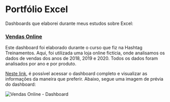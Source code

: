 # Portfólio Excel

Dashboards que elaborei durante meus estudos sobre Excel:

### [Vendas Online](https://github.com/gabrielalimas/Portfolio_Excel/tree/main/Dashboard%20Vendas%20Online)
Este dashboard foi elaborado durante o curso que fiz na Hashtag Treinamentos. Aqui, foi utilizada uma loja online fictícia, onde analisamos os dados de vendas dos anos de 2018, 2019 e 2020. Todos os dados foram analisados por ano e por produto. 

[Neste link](https://1drv.ms/x/s!ApxoPjRPW6seiDHrXWjbfLdDwoyW?e=63HYBZ), é possível acessar o dashboard completo e visualizar as informações da maneira que preferir. Abaixo, segue uma imagem de prévia do dashboard:

![Vendas Online - Dashboard](https://github.com/gabrielalimas/Power_BI_Portfolio/assets/156544059/a5e1f185-fd18-45dc-a45e-c0d173054e87)
